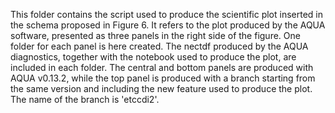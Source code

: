 This folder contains the script used to produce the scientific plot inserted in the schema proposed in Figure 6. It refers to the plot produced by the AQUA software, presented as three panels in the right side of the figure.
One folder for each panel is here created. The nectdf produced by the AQUA diagnostics, together with the notebook used to produce the plot, are included in each folder.
The central and bottom panels are produced with AQUA v0.13.2, while the top panel is produced with a branch starting from the same version and including the new feature used to produce the plot. The name of the branch is 'etccdi2'.